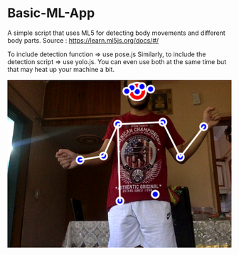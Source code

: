 # Basic-ML-App


A simple script that uses ML5 for detecting body movements and different body parts.
Source : https://learn.ml5js.org/docs/#/

To include detection function => use pose.js
Similarly, to include the detection script => use yolo.js.
You can even use both at the same time but that may heat up your machine a bit.

![](image.png)
<br /> <br /> <br /> <br />
<br /> <br />

